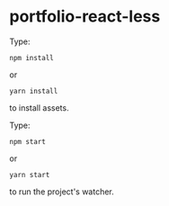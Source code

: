 # portfolio-react-less

Type:

```
npm install
```
or

```
yarn install
```
to install assets.

Type:

```
npm start
```
or

```
yarn start
```

to run the project's watcher.
